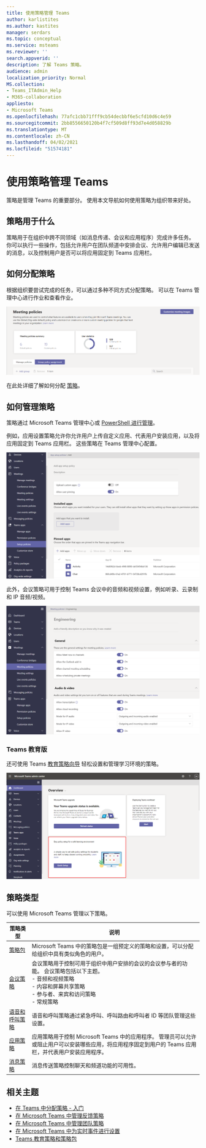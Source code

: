 ```yaml
---
title: 使用策略管理 Teams
author: karlistites
ms.author: kastites
manager: serdars
ms.topic: conceptual
ms.service: msteams
ms.reviewer: ''
search.appverid: ''
description: 了解 Teams 策略。
audience: admin
localization_priority: Normal
MS.collection:
- Teams_ITAdmin_Help
- M365-collaboration
appliesto:
- Microsoft Teams
ms.openlocfilehash: 77afc1cbb71fff9cb54decbbf6e5cfd10d6c4e59
ms.sourcegitcommit: 2bb8556650120b4f7cf509d8ff93d7e4d058829b
ms.translationtype: MT
ms.contentlocale: zh-CN
ms.lasthandoff: 04/02/2021
ms.locfileid: "51574181"
---
```

# <a name="manage-teams-with-policies"></a>使用策略管理 Teams

策略是管理 Teams 的重要部分。 使用本文导航如何使用策略为组织带来好处。

## <a name="what-you-use-policies-for"></a>策略用于什么

策略用于在组织中跨不同领域（如消息传递、会议和应用程序）完成许多任务。 你可以执行一些操作，包括允许用户在团队频道中安排会议、允许用户编辑已发送的消息，以及控制用户是否可以将应用固定到 Teams 应用栏。

## <a name="how-to-assign-policies"></a>如何分配策略

根据组织要尝试完成的任务，可以通过多种不同方式分配策略。 可以在 Teams 管理中心进行作业和查看作业。

![组策略分配的屏幕截图。](media/group-policy-assignment.png)

在此处详细了解如何分配 [策略](policy-assignment-overview.md)。

## <a name="how-to-manage-policies"></a>如何管理策略

策略通过 Microsoft Teams 管理中心或 [PowerShell 进行管理](./teams-powershell-managing-teams.md#manage-policies-via-powershell)。

例如，应用设置策略允许你允许用户上传自定义应用、代表用户安装应用，以及将应用固定到 Teams 应用栏。 这些策略在 Teams 管理中心配置。

![应用设置策略的屏幕截图。](media/app-setup-policy.png)

此外，会议策略可用于控制 Teams 会议中的音频和视频设置，例如听录、云录制和 IP 音频/视频。

![会议策略的屏幕截图。](media/engineering-meeting-policy.png)

### <a name="teams-for-education"></a>Teams 教育版

还可使用 Teams [教育策略向导](easy-policy-setup-edu.md) 轻松设置和管理学习环境的策略。

![Teams 教育策略向导的屏幕截图。](media/easy-policy-setup-quick-setup.png)

## <a name="types-of-policies"></a>策略类型

可以使用 Microsoft Teams 管理以下策略。

策略类型 | 说明
------------|------------
[策略包](manage-policy-packages.md) | Microsoft Teams 中的策略包是一组预定义的策略和设置，可以分配给组织中具有类似角色的用户。
[会议策略](meeting-policies-in-teams.md) | 会议策略用于控制可用于组织中用户安排的会议的会议参与者的功能。 会议策略包括以下主题。<br> - 音频和视频策略<br> - 内容和屏幕共享策略<br> - 参与者、来宾和访问策略<br> - 常规策略
[语音和呼叫策略](voice-and-calling-policies.md)| 语音和呼叫策略通过紧急呼叫、呼叫路由和呼叫者 ID 等团队管理这些设置。
[应用策略](app-policies.md)| 应用策略用于控制 Microsoft Teams 中的应用程序。 管理员可以允许或阻止用户可以安装哪些应用，将应用程序固定到用户的 Teams 应用栏，并代表用户安装应用程序。
[消息策略](messaging-policies-in-teams.md)| 消息传送策略控制聊天和频道功能的可用性。

## <a name="related-topics"></a>相关主题

* [在 Teams 中分配策略 - 入门](policy-assignment-overview.md)
* [在 Microsoft Teams 中管理反馈策略](manage-feedback-policies-in-teams.md)
* [在 Microsoft Teams 中管理团队策略](teams-policies.md)
* [在 Microsoft Teams 中为实时事件进行设置](teams-live-events/set-up-for-teams-live-events.md)
* [Teams 教育策略和策略包](policy-packages-edu.md)